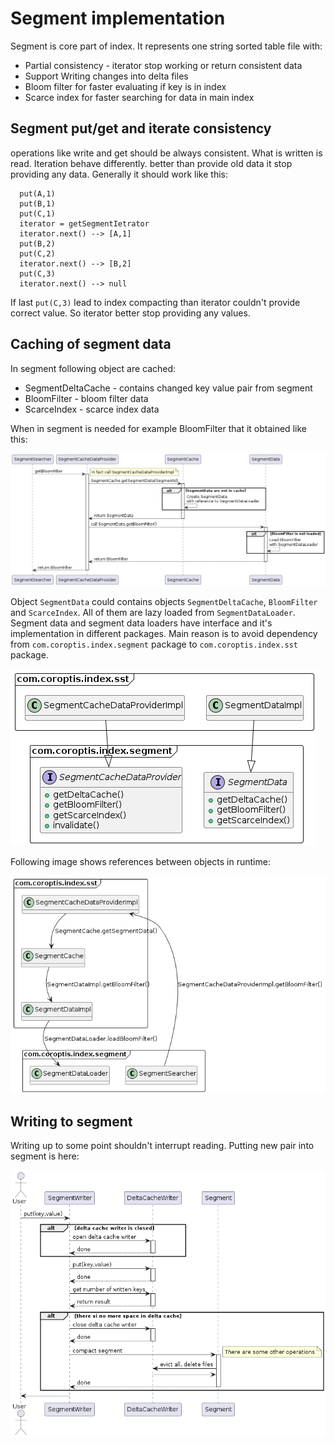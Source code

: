 # Segment implementation

Segment is core part of index. It represents one string sorted table file with:

* Partial consistency - iterator stop working or return consistent data
* Support Writing changes into delta files
* Bloom filter for faster evaluating if key is in index
* Scarce index for faster searching for data in main index

## Segment put/get and iterate consistency

operations like write and get should be always consistent. What is written is read. Iteration behave differently. better than provide old data it stop providing any data. Generally it should work like this:

```
  put(A,1)
  put(B,1)
  put(C,1)
  iterator = getSegmentIetrator
  iterator.next() --> [A,1]
  put(B,2)
  put(C,2)
  iterator.next() --> [B,2]
  put(C,3)
  iterator.next() --> null
```

If last `put(C,3)` lead to index compacting than iterator couldn't provide correct value. So iterator better stop providing any values.

## Caching of segment data

In segment following object are cached:

* SegmentDeltaCache - contains changed key value pair from segment
* BloomFilter - bloom filter data
* ScarceIndex - scarce index data

When in segment is needed for example BloomFilter that it obtained like this:

![Sequence of call when cached data are required](./images/segment-cache-seq.png)

Object `SegmentData` could contains objects `SegmentDeltaCache`, `BloomFilter` and `ScarceIndex`. All of them are lazy loaded from `SegmentDataLoader`. Segment data and segment data loaders have interface and it's implementation in different packages. Main reason is to avoid dependency from `com.coroptis.index.segment` package to `com.coroptis.index.sst` package.

![Implementations from sst package](./images/segment-cache-class1.png)

Following image shows references between objects in runtime:

![Cache related object relations](./images/segment-cache-class2.png)

## Writing to segment

Writing up to some point shouldn't interrupt reading. Putting new pair into segment is here:

![Segment writing sequence diagram](./images/segment-writing-seq.png)

